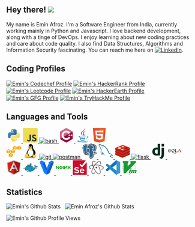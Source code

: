 ## Hey there! <img src="https://github.com/TheDudeThatCode/TheDudeThatCode/blob/master/Assets/Hi.gif" width="29px"> 
</a>

My name is Emin Afroz. I'm a Software Engineer from India, currently working mainly in Python and Javascript. I love backend development, along with a tinge of DevOps. I enjoy learning about new coding practices and care about code quality. I also find Data Structures, Algorithms and Information Security fascinating. You can reach me here on [![LinkedIn][1.1]][1].

## Coding Profiles
<p align="left">
	<a href="https://www.codechef.com/users/epsilonalpha" target="blank"><img align="center" src="https://cdn.jsdelivr.net/npm/simple-icons@6.21.0/icons/codechef.svg" alt="Emin's Codechef Profile" height="30" width="40" /></a>
	<a href="https://www.hackerrank.com/epsilonalpha" target="blank"><img align="center" src="https://cdn.jsdelivr.net/npm/simple-icons@6.21.0/icons/hackerrank.svg" alt="Emin's HackerRank Profile" height="30" width="40" /></a>
	<a href="https://www.leetcode.com/epsilonalpha" target="blank"><img align="center" src="https://cdn.jsdelivr.net/npm/simple-icons@6.21.0/icons/leetcode.svg" alt="Emin's Leetcode Profile" height="30" width="40" /></a>
	<a href="https://www.hackerearth.com/@epsilonalpha" target="blank"><img align="center" src="https://cdn.jsdelivr.net/npm/simple-icons@6.21.0/icons/hackerearth.svg" alt="Emin's HackerEarth Profile" height="30" width="40" /></a>
	<a href="https://auth.geeksforgeeks.org/user/epsilonalpha" target="blank"><img align="center" src="https://cdn.jsdelivr.net/npm/simple-icons@6.21.0/icons/geeksforgeeks.svg" alt="Emin's GFG Profile" height="30" width="40" /></a>
	<a href="https://tryhackme.com/p/EpsilonAlpha" target="blank"><img align="center" src="https://cdn.jsdelivr.net/npm/simple-icons@6.21.0/icons/tryhackme.svg" alt="Emin's TryHackMe Profile" height="30" width="40" /></a>
</p>

## Languages and Tools
<p align="left">
	<a href="https://www.python.org" target="_blank" rel="noreferrer"> <img src="https://raw.githubusercontent.com/devicons/devicon/master/icons/python/python-original.svg" alt="python" width="40" height="40" /> </a>
	<a href="https://developer.mozilla.org/en-US/docs/Web/JavaScript" target="_blank" rel="noreferrer"> <img src="https://raw.githubusercontent.com/devicons/devicon/master/icons/javascript/javascript-original.svg" alt="javascript" width="40" height="40" /> </a>
	<a href="https://www.gnu.org/software/bash/" target="_blank" rel="noreferrer"> <img src="https://www.vectorlogo.zone/logos/gnu_bash/gnu_bash-icon.svg" alt="bash" width="40" height="40" /> </a>
	<a href="https://www.w3schools.com/cpp/" target="_blank" rel="noreferrer"> <img src="https://raw.githubusercontent.com/devicons/devicon/master/icons/cplusplus/cplusplus-original.svg" alt="cplusplus" width="40" height="40" /> </a>
	<a href="https://www.java.com" target="_blank" rel="noreferrer"> <img src="https://raw.githubusercontent.com/devicons/devicon/master/icons/java/java-original.svg" alt="java" width="40" height="40" /> </a>
	<a href="https://www.html.com" target="_blank" rel="noreferrer"> <img src="https://raw.githubusercontent.com/devicons/devicon/master/icons/html5/html5-original.svg" alt="html" width="40" height="40" /> </a><br>
	<a href="https://aws.amazon.com" target="_blank" rel="noreferrer"> <img src="https://raw.githubusercontent.com/devicons/devicon/master/icons/amazonwebservices/amazonwebservices-original.svg" alt="aws" width="40" height="40" /> </a>
	<a href="https://www.linux.org" target="_blank" rel="noreferrer"> <img src="https://raw.githubusercontent.com/devicons/devicon/master/icons/linux/linux-original.svg" alt="linux" width="40" height="40" /> </a>
	<a href="https://git-scm.com" target="_blank" rel="noreferrer"> <img src="https://www.vectorlogo.zone/logos/git-scm/git-scm-icon.svg" alt="git" width="40" height="40" /> </a>
	<a href="https://postman.com" target="_blank" rel="noreferrer"> <img src="https://www.vectorlogo.zone/logos/getpostman/getpostman-icon.svg" alt="postman" width="40" height="40" /> </a>
	<a href="https://www.postgresql.org" target="_blank" rel="noreferrer"> <img src="https://raw.githubusercontent.com/devicons/devicon/master/icons/postgresql/postgresql-original.svg" alt="postgresql" width="40" height="40" /> </a>
	<a href="https://www.mysql.com" target="_blank" rel="noreferrer"> <img src="https://raw.githubusercontent.com/devicons/devicon/master/icons/mysql/mysql-original.svg" alt="mysql" width="40" height="40" /> </a>
	<a href="https://redis.io" target="_blank" rel="noreferrer"> <img src="https://raw.githubusercontent.com/devicons/devicon/master/icons/redis/redis-original.svg" alt="redis" width="40" height="40" /> </a>
	<a href="https://flask.palletsprojects.com" target="_blank" rel="noreferrer"> <img src="https://www.vectorlogo.zone/logos/pocoo_flask/pocoo_flask-icon.svg" alt="flask" width="40" height="40" /> </a>
	<a href="https://www.djangoproject.com" target="_blank" rel="noreferrer"> <img src="https://raw.githubusercontent.com/devicons/devicon/master/icons/django/django-plain.svg" alt="django" width="40" height="40" /> </a>
	<a href="https://www.sqlalchemy.org" target="_blank" rel="noreferrer"> <img src="https://raw.githubusercontent.com/devicons/devicon/master/icons/sqlalchemy/sqlalchemy-original.svg" alt="sqlalchemy" width="40" height="40" /> </a>
	<a href="https://angular.io" target="_blank" rel="noreferrer"> <img src="https://raw.githubusercontent.com/devicons/devicon/master/icons/angularjs/angularjs-original.svg" alt="angularjs" width="40" height="40" /> </a>
	<a href="https://www.docker.com" target="_blank" rel="noreferrer"> <img src="https://raw.githubusercontent.com/devicons/devicon/master/icons/docker/docker-original.svg" alt="docker" width="40" height="40" /> </a>
	<a href="https://www.vagrantup.com" target="_blank" rel="noreferrer"> <img src="https://raw.githubusercontent.com/devicons/devicon/master/icons/vagrant/vagrant-original.svg" alt="vagrant" width="40" height="40" /> </a>
	<a href="https://www.nginx.com" target="_blank" rel="noreferrer"> <img src="https://raw.githubusercontent.com/devicons/devicon/master/icons/nginx/nginx-original.svg" alt="nginx" width="40" height="40" /> </a>
	<a href="https://www.selenium.dev" target="_blank" rel="noreferrer"> <img src="https://raw.githubusercontent.com/devicons/devicon/master/icons/selenium/selenium-original.svg" alt="selenium" width="40" height="40" /> </a>
	<a href="https://atom.io" target="_blank" rel="noreferrer"> <img src="https://raw.githubusercontent.com/devicons/devicon/master/icons/atom/atom-original.svg" alt="atom" width="40" height="40" /> </a>
	<a href="https://code.visualstudio.com" target="_blank" rel="noreferrer"> <img src="https://raw.githubusercontent.com/devicons/devicon/master/icons/vscode/vscode-original.svg" alt="vscode" width="40" height="40" /> </a>
	<a href="https://www.vim.org" target="_blank" rel="noreferrer"> <img src="https://raw.githubusercontent.com/devicons/devicon/master/icons/vim/vim-plain.svg" alt="vim" width="40" height="40" /> </a>
</p>

## Statistics 

<img src="https://github-readme-stats.vercel.app/api?username=epsilon-alpha&count_private=true&show_icons=true&theme=buefy" alt="Emin's Github Stats" height="160"/> &nbsp; <img src="https://github-readme-stats.vercel.app/api/top-langs?username=epsilon-alpha&layout=compact&count_private=true&show_icons=true&theme=buefy&hide=css" alt="Emin Afroz's Github Stats" height="160"/>

<p align="left">
  <img src="https://komarev.com/ghpvc/?username=epsilon-alpha&color=blue&style=plastic" alt="Emin's Github Profile Views" />
</p>

[1]: https://www.linkedin.com/in/eminafroz/
[1.1]: https://raw.githubusercontent.com/MartinHeinz/MartinHeinz/master/linkedin-3-16.png (LinkedIn icon without padding)
